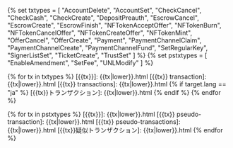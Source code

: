 {% set txtypes = [
    "AccountDelete",
    "AccountSet",
    "CheckCancel",
    "CheckCash",
    "CheckCreate",
    "DepositPreauth",
    "EscrowCancel",
    "EscrowCreate",
    "EscrowFinish",
    "NFTokenAcceptOffer",
    "NFTokenBurn",
    "NFTokenCancelOffer",
    "NFTokenCreateOffer",
    "NFTokenMint",
    "OfferCancel",
    "OfferCreate",
    "Payment",
    "PaymentChannelClaim",
    "PaymentChannelCreate",
    "PaymentChannelFund",
    "SetRegularKey",
    "SignerListSet",
    "TicketCreate",
    "TrustSet"
] %}
{% set pstxtypes = [
  "EnableAmendment",
  "SetFee",
  "UNLModify"
] %}


{% for tx in txtypes %}
[{{tx}}]: {{tx|lower}}.html
[{{tx}} transaction]: {{tx|lower}}.html
[{{tx}} transactions]: {{tx|lower}}.html
{% if target.lang == "ja" %}
[{{tx}}トランザクション]: {{tx|lower}}.html
{% endif %}
{% endfor %}

{% for tx in pstxtypes %}
[{{tx}}]: {{tx|lower}}.html
[{{tx}} pseudo-transaction]: {{tx|lower}}.html
[{{tx}} pseudo-transactions]: {{tx|lower}}.html
[{{tx}}疑似トランザクション]: {{tx|lower}}.html
{% endfor %}
